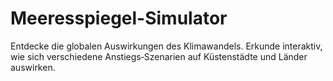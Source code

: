 # Meeresspiegel-Simulator
Entdecke die globalen Auswirkungen des Klimawandels. Erkunde interaktiv, wie sich verschiedene Anstiegs‑Szenarien auf Küstenstädte und Länder auswirken.
